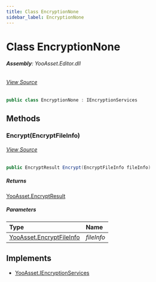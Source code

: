 ```yaml
---
title: Class EncryptionNone
sidebar_label: EncryptionNone
---
```

# Class EncryptionNone


###### **Assembly**: YooAsset.Editor.dll
###### [View Source](https://github.com/tuyoogame/YooAsset-Samples.git/blob/main/Assets/YooAsset/Editor/AssetBundleBuilder/DefaultEncryption.cs#L4)
```csharp title="Declaration"
public class EncryptionNone : IEncryptionServices
```
## Methods
### Encrypt(EncryptFileInfo)

###### [View Source](https://github.com/tuyoogame/YooAsset-Samples.git/blob/main/Assets/YooAsset/Editor/AssetBundleBuilder/DefaultEncryption.cs#L6)
```csharp title="Declaration"
public EncryptResult Encrypt(EncryptFileInfo fileInfo)
```

##### Returns

[YooAsset.EncryptResult](../YooAsset/EncryptResult.md)

##### Parameters

| Type | Name |
|:--- |:--- |
| [YooAsset.EncryptFileInfo](../YooAsset/EncryptFileInfo.md) | *fileInfo* |


## Implements

* [YooAsset.IEncryptionServices](../YooAsset/IEncryptionServices.md)
